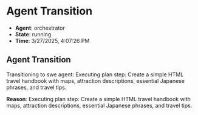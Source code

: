 # Agent Transition

- **Agent**: orchestrator
- **State**: running
- **Time**: 3/27/2025, 4:07:26 PM

## Agent Transition

Transitioning to swe agent: Executing plan step: Create a simple HTML travel handbook with maps, attraction descriptions, essential Japanese phrases, and travel tips.

**Reason**: Executing plan step: Create a simple HTML travel handbook with maps, attraction descriptions, essential Japanese phrases, and travel tips.

